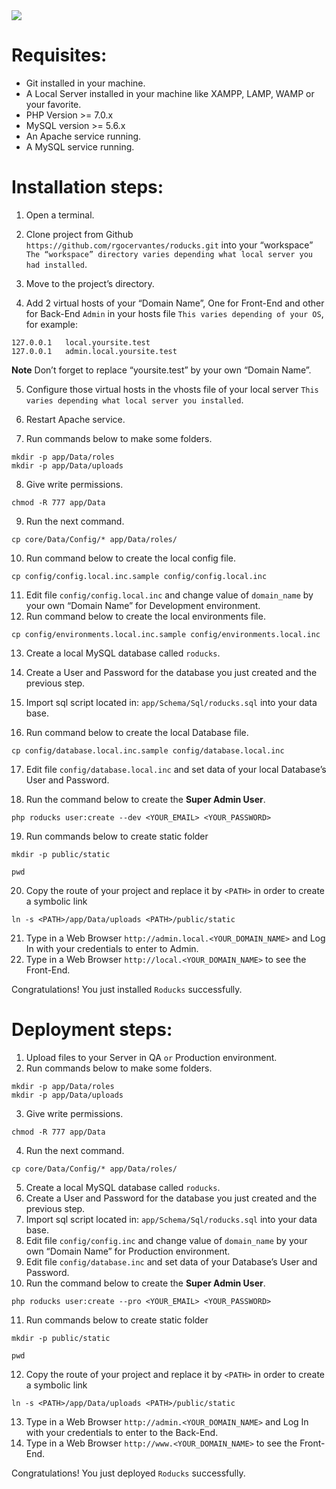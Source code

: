<img src="http://roducks.possible-development.com/wp-content/uploads/2017/10/roducks_logo_home.png" />

# Requisites:

* Git installed in your machine.
* A Local Server installed in your machine like XAMPP, LAMP, WAMP or your favorite.
* PHP Version >= 7.0.x
* MySQL version >= 5.6.x
* An Apache service running.
* A MySQL service running.

# Installation steps:

1. Open a terminal.
2. Clone project from Github `https://github.com/rgocervantes/roducks.git` into your “workspace” `The “workspace” directory varies depending what local server you had installed`.
3. Move to the project’s directory.

4. Add 2 virtual hosts of your “Domain Name”, One for Front-End and other for Back-End `Admin` in your hosts file `This varies depending of your OS`, for example:
```
127.0.0.1	local.yoursite.test
127.0.0.1	admin.local.yoursite.test
```
**Note** Don’t forget to replace “yoursite.test” by your own “Domain Name”.

5. Configure those virtual hosts in the vhosts file of your local server `This varies depending what local server you installed`.
6. Restart Apache service.

7. Run commands below to make some folders.
```
mkdir -p app/Data/roles
mkdir -p app/Data/uploads
```
8. Give write permissions.
```
chmod -R 777 app/Data
```
9. Run the next command.
```
cp core/Data/Config/* app/Data/roles/
```
10. Run command below to create the local config file.
```
cp config/config.local.inc.sample config/config.local.inc
```
11. Edit file `config/config.local.inc` and change value of `domain_name` by your own “Domain Name” for Development environment.
12. Run command below to create the local environments file.
```
cp config/environments.local.inc.sample config/environments.local.inc
```
13. Create a local MySQL database called `roducks`.
14. Create a User and Password for the database you just created and the previous step.
15. Import sql script located in: `app/Schema/Sql/roducks.sql` into your data base.

16. Run command below to create the local Database file.
```
cp config/database.local.inc.sample config/database.local.inc
```
17. Edit file `config/database.local.inc` and set data of your local Database’s User and Password.

18. Run the command below to create the **Super Admin User**.
```
php roducks user:create --dev <YOUR_EMAIL> <YOUR_PASSWORD>
```

19. Run commands below to create static folder
```
mkdir -p public/static

pwd
```
20. Copy the route of your project and replace it by `<PATH>` in order to create a symbolic link
```
ln -s <PATH>/app/Data/uploads <PATH>/public/static
```
21. Type in a Web Browser `http://admin.local.<YOUR_DOMAIN_NAME>` and Log In with your credentials to enter to Admin.
22. Type in a Web Browser `http://local.<YOUR_DOMAIN_NAME>` to see the Front-End.

Congratulations! You just installed `Roducks` successfully.

# Deployment steps:

1. Upload files to your Server in QA `or` Production environment.
2. Run commands below to make some folders.
```
mkdir -p app/Data/roles
mkdir -p app/Data/uploads
```
3. Give write permissions.
```
chmod -R 777 app/Data
```
4. Run the next command.
```
cp core/Data/Config/* app/Data/roles/
```
5. Create a local MySQL database called `roducks`.
6. Create a User and Password for the database you just created and the previous step.
7. Import sql script located in: `app/Schema/Sql/roducks.sql` into your data base.
8. Edit file `config/config.inc` and change value of `domain_name` by your own “Domain Name” for Production environment.
9. Edit file `config/database.inc` and set data of your Database’s User and Password.
10. Run the command below to create the **Super Admin User**.
```
php roducks user:create --pro <YOUR_EMAIL> <YOUR_PASSWORD>
```
11. Run commands below to create static folder
```
mkdir -p public/static

pwd
```
12. Copy the route of your project and replace it by `<PATH>` in order to create a symbolic link
```
ln -s <PATH>/app/Data/uploads <PATH>/public/static
```
13. Type in a Web Browser `http://admin.<YOUR_DOMAIN_NAME>` and Log In with your credentials to enter to the Back-End.
14. Type in a Web Browser `http://www.<YOUR_DOMAIN_NAME>` to see the Front-End.

Congratulations! You just deployed `Roducks` successfully.

